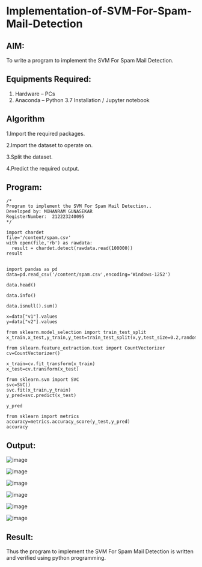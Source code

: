# Implementation-of-SVM-For-Spam-Mail-Detection

## AIM:
To write a program to implement the SVM For Spam Mail Detection.

## Equipments Required:
1. Hardware – PCs
2. Anaconda – Python 3.7 Installation / Jupyter notebook

## Algorithm
1.Import the required packages.

2.Import the dataset to operate on.

3.Split the dataset.

4.Predict the required output. 


## Program:
```
/*
Program to implement the SVM For Spam Mail Detection..
Developed by: MOHANRAM GUNASEKAR
RegisterNumber:  212223240095
*/

import chardet
file='/content/spam.csv'
with open(file,'rb') as rawdata:
  result = chardet.detect(rawdata.read(100000))
result


import pandas as pd
data=pd.read_csv('/content/spam.csv',encoding='Windows-1252')

data.head()

data.info()

data.isnull().sum()

x=data["v1"].values
y=data["v2"].values

from sklearn.model_selection import train_test_split
x_train,x_test,y_train,y_test=train_test_split(x,y,test_size=0.2,random_state=0)

from sklearn.feature_extraction.text import CountVectorizer
cv=CountVectorizer()

x_train=cv.fit_transform(x_train)
x_test=cv.transform(x_test)

from sklearn.svm import SVC
svc=SVC()
svc.fit(x_train,y_train)
y_pred=svc.predict(x_test)

y_pred

from sklearn import metrics
accuracy=metrics.accuracy_score(y_test,y_pred)
accuracy

```

## Output:
 ![image](https://github.com/RITHISHlearn/Implementation-of-SVM-For-Spam-Mail-Detection/assets/145446645/00a76074-0d6e-4c3b-8863-36ee9e888fd9)

![image](https://github.com/RITHISHlearn/Implementation-of-SVM-For-Spam-Mail-Detection/assets/145446645/3093400d-b6f0-486c-bdf4-0821eebdc908)

![image](https://github.com/RITHISHlearn/Implementation-of-SVM-For-Spam-Mail-Detection/assets/145446645/c159df5d-e207-44f6-89d7-7dad12dfbd22)

![image](https://github.com/RITHISHlearn/Implementation-of-SVM-For-Spam-Mail-Detection/assets/145446645/dd75a8b3-5d7a-4e8e-ba34-16cedd980495)

![image](https://github.com/RITHISHlearn/Implementation-of-SVM-For-Spam-Mail-Detection/assets/145446645/9ad8efa6-ce51-4159-b51c-53b51438a4e8)

![image](https://github.com/RITHISHlearn/Implementation-of-SVM-For-Spam-Mail-Detection/assets/145446645/69df67fd-0481-49ce-aad3-bb0d230d1195)

## Result:
Thus the program to implement the SVM For Spam Mail Detection is written and verified using python programming.
